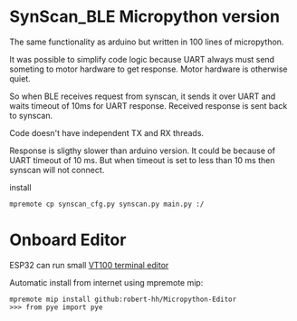 # SynScan_BLE Micropython version

The same functionality as arduino but
written in 100 lines of micropython.

It was possible to simplify code logic
because UART always must send someting
to motor hardware to get response. Motor
hardware is otherwise quiet.

So when BLE receives request from synscan,
it sends it over UART and waits timeout of
10ms for UART response. Received response
is sent back to synscan. 

Code doesn't have independent TX and RX threads. 

Response is sligthy slower than arduino
version. It could be because of UART
timeout of 10 ms. But when timeout is set
to less than 10 ms then synscan will not
connect.

install

    mpremote cp synscan_cfg.py synscan.py main.py :/

# Onboard Editor

ESP32 can run small [VT100 terminal editor](https://github.com/robert-hh/Micropython-Editor)

Automatic install from internet using mpremote mip:

    mpremote mip install github:robert-hh/Micropython-Editor
    >>> from pye import pye
